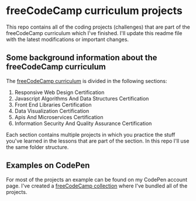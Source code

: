 # freeCodeCamp curriculum projects

This repo contains all of the coding projects (challenges) that are part of the freeCodeCamp curriculum which I've finished. I'll update this readme file with the latest modifications or important changes.

## Some background information about the freeCodeCamp curriculum
The <a href='https://learn.freecodecamp.org/' target='_blank'>freeCodeCamp curriculum</a> is divided in the following sections:
  1. Responsive Web Design Certification
  2. Javascript Algorithms And Data Structures Certification
  3. Front End Libraries Certification
  4. Data Visualization Certification
  5. Apis And Microservices Certification
  6. Information Security And Quality Assurance Certification
 
Each section contains multiple projects in which you practice the stuff you've learned in the lessons that are part of the section. In this repo I'll use the same folder structure.

## Examples on CodePen
For most of the projects an example can be found on my CodePen account page. I've created a <a href='https://codepen.io/collection/nRVbJg' target='_blank'>freeCodeCamp collection</a> where I've bundled all of the projects.
